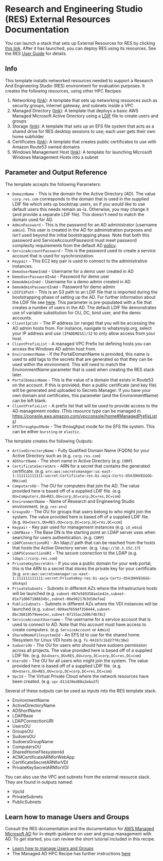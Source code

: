 # Research and Engineering Studio (RES) External Resources Documentation

You can launch a stack that sets up External Resources for RES by clicking [this link](https://console.aws.amazon.com/cloudformation/home?region=us-east-2#/stacks/create/review?stackName=resexternal&templateURL=https://aws-hpc-recipes.s3.us-east-1.amazonaws.com/main/recipes/res/res_demo_env/assets/bi.yaml). After it has launched, you can deploy RES using its resources. See the RES [User Guide](https://docs.aws.amazon.com/res/latest/ug/deploy-the-product.html) for details.

## Info

This template installs networked resources needed to support a Research And Engineering Studio (RES) environment for evaluation purposes. It creates the following resources, using other HPC Recipes:
 1. Networking ([link](../../../net/hpc_large_scale/README.md)): A template that sets up networking resources such as security groups, internet gateway, and subnets inside a VPC
 2. Managed Directory ([link](../../../dir/demo_managed_ad/README.md)): A template that deploys a basic AWS Managed Microsoft Active Directory using a [LDIF](../assets/res.ldif) file to create users and groups
 3. Storage ([link](../../../storage/efs_simple/README.md)): A template that sets up an EFS file system that acts as a shared drive for RES desktop sessions to use; each user gets their own home subfolder
 4. Certificates ([link](../../../security/public_certs/README.md)): A template that creates public certificates to use with Amazon Route53 owned domains
 5. Windows Management Host ([link](../../../dir/demo_managed_ad/assets/windows_management_host.yaml)): A template for launching Microsoft Windows Management Hosts into a subnet

## Parameter and Output Reference

The template accepts the following Parameters:
* `DomainName` - This is the domain for the Active Directory (AD). The value `corp.res.com` corresponds to the domain that is used in the supplied LDIF file which sets up bootstrap users, so if you would like to use default users this needs remain as-is. Otherwise, you may change it (and provide a separate LDIF file). This doesn't need to match the domain used for AD.
* `AdminPassword` - This is the password for an AD administrator (username `admin`). This user is created in the AD for administration purposes and isn’t used beyond the initial bootstrapping phase. Note that both this password and ServiceAccountPassword must meet password complexity requirements from the default AD [policy](https://learn.microsoft.com/en-us/windows/security/threat-protection/security-policy-settings/password-must-meet-complexity-requirements).
* `ServiceAccountPassword` - This is the password used to create a service account that is used for synchronization.
* `Keypair` - This EC2 key pair is used to connect to the administrative instances.
* `DemoUserNameInAd` - Username for a demo user created in AD
* `DemoUserPasswordInAd` - Password for demo user
* `DemoAdminInAd` - Username for a demo admin created in AD
* `DemoAdminPasswordInAd` - Password for demo admin
* `LDIFS3Path` - This is an S3 path to an LDIF file that is imported during the bootstrapping phase of setting up the AD. For further information about the LDIF file see [here](https://github.com/aws-samples/aws-hpc-recipes/blob/main/recipes/dir/demo_managed_ad/README.md#ldif-support). This parameter is pre-populated with a file that creates a number of users in the AD. The default LDIF file demonstrates use of variable substitution for OU, DC, bind user, and the demo accounts. 
* `ClientIpCidr` - The IP address (or range) that you will be accessing the AD admin hosts from. For instance, navigate to whatsmyip.org, select your IP address and use `[IPADDRESS]/32` to only allow access from your host.
* `ClientPrefixList` - A managed VPC Prefix list defining hosts you can access the Windows AD admin host from. 
* `EnvironmentName` - If the PortalDomainName is provided, this name is used to add tags to the secrets that are generated so that they can be used within the environment. This will need to match the EnvironmentName parameter that is used when creating the RES stack later.
* `PortalDomainName` - This is the value of a domain that exists in Route53 on the account. If this is provided, then a public certificate (and key file) will be generated and uploaded to Secrets Manager. If you have your own domain and certificates, this parameter (and the EnvironmentName) can be left blank.
* `ClientPrefixList` - A prefix list that will be used to provide access to the AD management nodes. (This resource type can be managed in https://console.aws.amazon.com/vpcconsole/home#ManagedPrefixLists)
* `EFSThroughputMode` - The throughput mode for the EFS file system. This can be either `bursting` or `elastic`. 


The template creates the following Outputs:
- `ActiveDirectoryName` - Fully Qualified Domain Name (FQDN) for your Active Directory such as (e.g. `corp.res.com`)
- `ADShortName` - The short name in Active Directory (e.g. `CORP`)
- `CertificateSecretArn` - ARN for a secret that contains the generated certificate. (e.g. `arn:aws:secretsmanager:us-east-1:111111111111:secret:Certificate-res-bi-aaja-Certs-O54JDHVEGGGG-RNsium`)
- `ComputersOU` - The OU for computers that join the AD. The value provided here is based off of a supplied LDIF file. (e.g. `OU=Computers,OU=RES,OU=corp,DC=corp,DC=res,DC=com`)
- `EnvironmentName` - Name of Research and Engineering Studio environment. (e.g. `res-env`)
- `GroupsOU` - The OU for groups that users belong to who might join the system. The value provided here is based off of a supplied LDIF file. (e.g. `OU=Users,OU=RES,OU=corp,DC=corp,DC=res,DC=com`)
- `Keypair` - Key pair used for management instances (e.g. `id_edsa`)
- `LDAPBase` - The Base DN is the starting point an LDAP server uses when searching for users authentication. (e.g. `CORP`)
- `LDAPConnectionURI` - An ldap:// path that can be reached from the hosts that hosts the Active Directory server. (e.g. `ldap://10.3.152.17`)
- `LDAPSConnectionURI` - The secure connection to the LDAP (e.g. `ldaps://corp.res.com`)
- `PrivateKeySecretArn` -  If you use a public domain for your web portal, this is the ARN to a secret that stores the private key for your certificate. (e.g. `arn:aws:secretsmanager:us-east-1:111111111111:secret:PrivateKey-res-bi-aaja-Certs-O54JDHVEGGGG-d4skqx`)
- `PrivateSubnets` - Subnets in different AZs where the infrastructure hosts will be launched (e.g. `subnet-087e569358aa1e42e,subnet-01e71d067188634bc,subnet-06e98217b3d18efaa`)
- `PublicSubnets` -  Subnets in different AZs where the VDI instances will be launched (e.g. `subnet-009aef6594f358444,subnet-0bc368105f9eee1ec,subnet-07155ac2d0b74b78c`)
- `ServiceAccountUsername` - The username for a service account that is used to connect to AD. Note that this account must have access to create computers. (e.g. `ServiceAccount` or `Admin`)
- `SharedHomeFilesystemId` - An EFS Id to use for the shared home filesystem for Linux VDI hosts (e.g. `fs-041b7c1bd27f0c38e`)
- `SudoersOU` - The OU for users who should have sudoers permission across all projects. The value provided here is based off of a supplied LDIF file. (e.g. `OU=Users,OU=RES,OU=corp,DC=corp,DC=res,DC=com`)
- `UsersOU` - The OU for all users who might join the system. The value provided here is based off of a supplied LDIF file. (e.g. `OU=Users,OU=RES,OU=corp,DC=corp,DC=res,DC=com`)
- `VpcId` - The Virtual Private Cloud where the network resources have been created. (e.g. `vpc-011439ed80a3e6a3f`)

Several of these outputs can be used as inputs into the RES template stack.
 - EnvironmentName
 - ActiveDirectoryName
 - ADShortName
 - LDAPBase
 - LDAPConnectionURI
 - UsersOU
 - GroupsOU
 - SudoersOU
 - SudoersGroupName
 - ComputersOU
 - SharedHomeFilesystemId
 - ACMCertificateARNforWebApp
 - CertificateSecretARNforVDI
 - PrivateKeySecretARNforVDI

You can also use the VPC and subnets from the external resource stack. They are found in outputs named:
 - VpcId
 - PrivateSubnets
 - PublicSubnets

## Learn how to manage Users and Groups

Consult the RES documentation and the documentation for [AWS Managed Microsoft AD](https://docs.aws.amazon.com/directoryservice/latest/admin-guide/directory_microsoft_ad.html) for in-depth guidance on user and group management with AD. To get started, you can review the short tutorial included in this recipe. 
- [Learn how to manage Users and Groups](users_and_groups.md)
- The Managed AD HPC Recipe has further instructions [here](../../../dir/demo_managed_ad/README.md)
